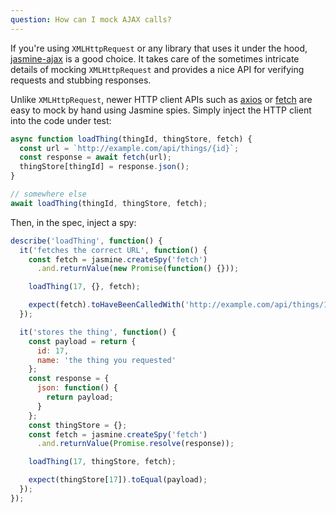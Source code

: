 ```yaml
---
question: How can I mock AJAX calls?
---
```


If you're using `XMLHttpRequest` or any library that uses it under the hood,
[jasmine-ajax](https://github.com/jasmine/jasmine-ajax) is a good choice. It
takes care of the sometimes intricate details of mocking `XMLHttpRequest` and
provides a nice API for verifying requests and stubbing responses.

Unlike `XMLHttpRequest`, newer HTTP client APIs such as
[axios](https://www.npmjs.com/package/axios) or
[fetch](https://developer.mozilla.org/en-US/docs/Web/API/Fetch_API) are easy
to mock by hand using Jasmine spies. Simply inject the HTTP client into the
code under test:

```javascript
async function loadThing(thingId, thingStore, fetch) {
  const url = `http://example.com/api/things/{id}`;
  const response = await fetch(url);
  thingStore[thingId] = response.json();
}

// somewhere else
await loadThing(thingId, thingStore, fetch);
```

Then, in the spec, inject a spy:

```javascript
describe('loadThing', function() {
  it('fetches the correct URL', function() {
    const fetch = jasmine.createSpy('fetch')
      .and.returnValue(new Promise(function() {}));

    loadThing(17, {}, fetch);

    expect(fetch).toHaveBeenCalledWith('http://example.com/api/things/17');
  });

  it('stores the thing', function() {
    const payload = return {
      id: 17,
      name: 'the thing you requested'
    };
    const response = {
      json: function() {
        return payload;
      }
    };
    const thingStore = {};
    const fetch = jasmine.createSpy('fetch')
      .and.returnValue(Promise.resolve(response));

    loadThing(17, thingStore, fetch);

    expect(thingStore[17]).toEqual(payload);
  });
});
```
